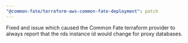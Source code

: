 ```yaml
---
"@common-fate/terraform-aws-common-fate-deployment": patch
---
```


Fixed and issue which caused the Common Fate terraform provider to always report that the rds instance id would change for proxy databases.
